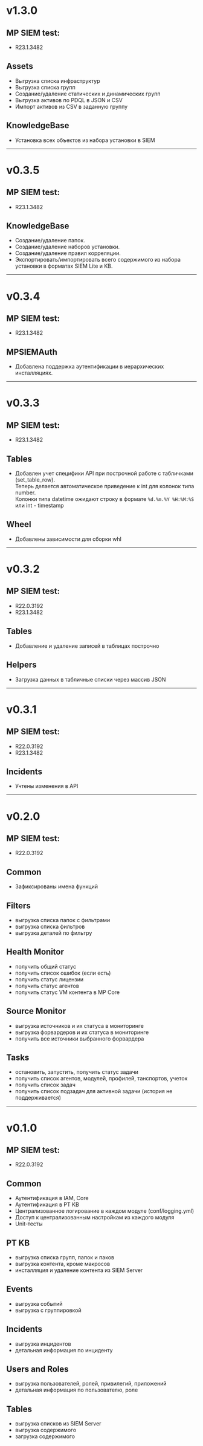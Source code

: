 # v1.3.0
## MP SIEM test: 
- R23.1.3482
## Assets
- Выгрузка списка инфраструктур
- Выгрузка списка групп
- Создание/удаление статических и динамических групп
- Выгрузка активов по PDQL в JSON и CSV
- Импорт активов из CSV в заданную группу 
## KnowledgeBase
- Установка всех объектов из набора установки в SIEM
---

# v0.3.5
## MP SIEM test: 
- R23.1.3482
## KnowledgeBase
- Создание/удаление папок.
- Создание/удаление наборов установки.
- Создание/удаление правил корреляции.
- Экспортировать/импортировать всего содержимого из набора установки
в форматах SIEM Lite и KB.

---

# v0.3.4
## MP SIEM test: 
- R23.1.3482
## MPSIEMAuth
- Добавлена поддержка аутентификации в иерархических инсталляциях.

---

# v0.3.3
## MP SIEM test: 
- R23.1.3482
## Tables
- Добавлен учет специфики API при построчной работе с табличками (set_table_row).  
Теперь делается автоматическое приведение к int для колонок типа number.  
Колонки типа datetime ожидают строку в формате `%d.%m.%Y %H:%M:%S` или int - timestamp
## Wheel
- Добавлены зависимости для сборки whl

---

# v0.3.2
## MP SIEM test: 
- R22.0.3192
- R23.1.3482
## Tables
- Добавление и удаление записей в таблицах построчно
## Helpers
- Загрузка данных в табличные списки через массив JSON

---
# v0.3.1
## MP SIEM test: 
- R22.0.3192
- R23.1.3482
## Incidents
- Учтены изменения в API

---
# v0.2.0
## MP SIEM test: 
- R22.0.3192
## Common
- Зафиксированы имена функций

## Filters
- выгрузка списка папок с фильтрами
- выгрузка списка фильтров
- выгрузка деталей по фильтру

## Health Monitor
- получить общий статус
- получить список ошибок (если есть)
- получить статус лицензии
- получить статус агентов
- получить статус VM контента в MP Core

## Source Monitor
- выгрузка источников и их статуса в мониторинге
- выгрузка форвардеров и их статуса в мониторинге
- получить все источники выбранного форвардера

## Tasks
- остановить, запустить, получить статус задачи
- получить список агентов, модулей, профилей, танспортов, учеток
- получить список задач
- получить список подзадач для активной задачи (история не поддерживается)

---
# v0.1.0
## MP SIEM test: 
- R22.0.3192
## Common
- Аутентификация в IAM, Core
- Аутентификация в PT KB
- Централизованное логирование в каждом модуле (conf/logging.yml)
- Доступ к централизованным настройкам из каждого модуля
- Unit-тесты

## PT KB
- выгрузка списка групп, папок и паков
- выгрузка контента, кроме макросов
- инсталляция и удаление контента из SIEM Server

## Events
- выгрузка событий
- выгрузка с группировкой

## Incidents
- выгрузка инцидентов
- детальная информация по инциденту

## Users and Roles
- выгрузка пользователей, ролей, привилегий, приложений
- детальная информация по пользователю, роле

## Tables
- выгрузка списков из SIEM Server
- выгрузка содержимого
- загрузка содержимого
